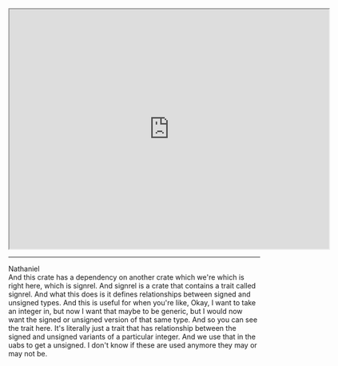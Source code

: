  
<iframe src="https://www.youtube.com/embed/4lN_ZhnYafA" height="480" width="640" allowFullScreen></iframe>
<hr />

Nathaniel  
And this crate has a dependency on another crate which we're which is right here, which is signrel. And signrel is a crate that contains a trait called signrel. And what this does is it defines relationships between signed and unsigned types. And this is useful for when you're like, Okay, I want to take an integer in, but now I want that maybe to be generic, but I would now want the signed or unsigned version of that same type. And so you can see the trait here. It's literally just a trait that has relationship between the signed and unsigned variants of a particular integer. And we use that in the uabs to get a unsigned. I don't know if these are used anymore they may or may not be.
